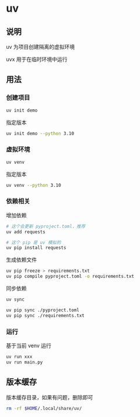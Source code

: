 # uv

## 说明

uv 为项目创建隔离的虚拟环境

uvx 用于在临时环境中运行

## 用法

### 创建项目

```sh
uv init demo
```

指定版本

```sh
uv init demo --python 3.10
```

### 虚拟环境

```sh
uv venv
```

指定版本

```sh
uv venv --python 3.10
```

### 依赖相关

增加依赖

```sh
# 这个会更新 pyproject.toml，推荐
uv add requests

# 这个 pip 是 uv 模拟的
uv pip install requests
```

生成依赖文件

```sh
uv pip freeze > requirements.txt
uv pip compile pyproject.toml -o requirements.txt
```

同步依赖

```sh
uv sync

uv pip sync ./pyproject.toml
uv pip sync ./requirements.txt
```

### 运行

基于当前 venv 运行

```sh
uv run xxx
uv run main.py
```

## 版本缓存

版本缓存目录，如果有问题，删除即可

```sh
rm -rf $HOME/.local/share/uv/
```
